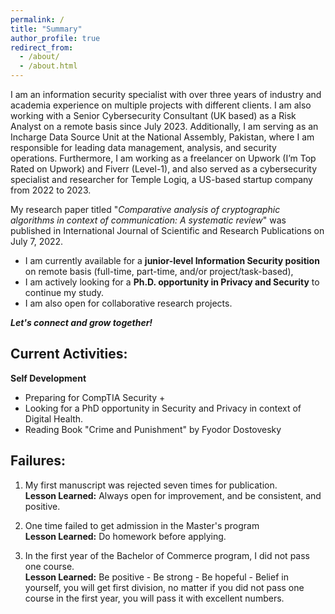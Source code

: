 ```yaml
---
permalink: /
title: "Summary"
author_profile: true
redirect_from: 
  - /about/
  - /about.html
---
```


I am an information security specialist with over three years of industry and academia experience on multiple projects with different clients. I am also working with a Senior Cybersecurity Consultant (UK based) as a Risk Analyst on a remote basis since July 2023. Additionally, I am serving as an Incharge Data Source Unit at the National Assembly, Pakistan, where I am responsible for leading data management, analysis, and security operations. Furthermore, I am working as a freelancer on Upwork (I’m Top Rated on Upwork) and Fiverr (Level-1), and also served as a cybersecurity specialist and researcher for Temple Logiq, a US-based startup company from 2022 to 2023.

My research paper titled "*Comparative analysis of cryptographic algorithms in context of communication: A systematic review*" was published in International Journal of Scientific and Research Publications on July 7, 2022.

- I am currently available for a **junior-level Information Security position** on remote basis (full-time, part-time, and/or project/task-based), 
- I am actively looking for a **Ph.D. opportunity in Privacy and Security** to continue my study.
- I am also open for collaborative research projects.


***Let's connect and grow together!***

Current Activities:
---
**Self Development**
- Preparing for CompTIA Security + 
- Looking for a PhD opportunity in Security and Privacy in context of Digital Health.
- Reading Book "Crime and Punishment" by Fyodor Dostovesky


Failures:
---
1. My first manuscript was rejected seven times for publication. \
   **Lesson Learned:** Always open for improvement, and be consistent, and positive.

2. One time failed to get admission in the Master's program \
   **Lesson Learned:** Do homework before applying.

3. In the first year of the Bachelor of Commerce program, I did not pass one course. \
   **Lesson Learned:** Be positive - Be strong - Be hopeful - Belief in yourself, you will get first division, no matter if you did not pass one course in the first year, you will pass it with excellent numbers.